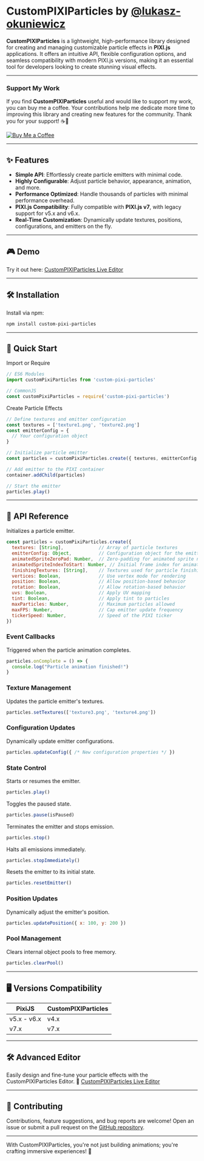 # CustomPIXIParticles by [@lukasz-okuniewicz](http://github.com/lukasz-okuniewicz)

**CustomPIXIParticles** is a lightweight, high-performance library designed for creating and managing customizable particle effects in **PIXI.js** applications. It offers an intuitive API, flexible configuration options, and seamless compatibility with modern PIXI.js versions, making it an essential tool for developers looking to create stunning visual effects.

---

### Support My Work
If you find **CustomPIXIParticles** useful and would like to support my work, you can buy me a coffee. Your contributions help me dedicate more time to improving this library and creating new features for the community. Thank you for your support! ☕💖

[![Buy Me a Coffee](https://img.shields.io/badge/Buy%20Me%20a%20Coffee-Support%20My%20Work-orange?logo=buy-me-a-coffee&logoColor=white)](https://buymeacoffee.com/lukasz.okuniewicz)

---

## ✨ Features
- **Simple API**: Effortlessly create particle emitters with minimal code.
- **Highly Configurable**: Adjust particle behavior, appearance, animation, and more.
- **Performance Optimized**: Handle thousands of particles with minimal performance overhead.
- **PIXI.js Compatibility**: Fully compatible with **PIXI.js v7**, with legacy support for v5.x and v6.x.
- **Real-Time Customization**: Dynamically update textures, positions, configurations, and emitters on the fly.

---

## 🎮 Demo
Try it out here: [CustomPIXIParticles Live Editor](https://okuniewicz.eu/)

---

## 🛠️ Installation

Install via npm:

```bash
npm install custom-pixi-particles
```

---

## 🚀 Quick Start
Import or Require
```javascript
// ES6 Modules
import customPixiParticles from 'custom-pixi-particles'

// CommonJS
const customPixiParticles = require('custom-pixi-particles')
```

Create Particle Effects
```javascript
// Define textures and emitter configuration
const textures = ['texture1.png', 'texture2.png']
const emitterConfig = {
  // Your configuration object
}

// Initialize particle emitter
const particles = customPixiParticles.create({ textures, emitterConfig })

// Add emitter to the PIXI container
container.addChild(particles)

// Start the emitter
particles.play()
```

---

## 📖 API Reference
Initializes a particle emitter.
```javascript
const particles = customPixiParticles.create({
  textures: [String],             // Array of particle textures
  emitterConfig: Object,          // Configuration object for the emitter
  animatedSpriteZeroPad: Number,  // Zero-padding for animated sprite names
  animatedSpriteIndexToStart: Number, // Initial frame index for animated sprites
  finishingTextures: [String],    // Textures used for particle finishing
  vertices: Boolean,              // Use vertex mode for rendering
  position: Boolean,              // Allow position-based behavior
  rotation: Boolean,              // Allow rotation-based behavior
  uvs: Boolean,                   // Apply UV mapping
  tint: Boolean,                  // Apply tint to particles
  maxParticles: Number,           // Maximum particles allowed
  maxFPS: Number,                 // Cap emitter update frequency
  tickerSpeed: Number,            // Speed of the PIXI ticker
})
```

### Event Callbacks
Triggered when the particle animation completes.
```javascript
particles.onComplete = () => {
  console.log("Particle animation finished!")
}
```

### Texture Management
Updates the particle emitter's textures.
```javascript
particles.setTextures(['texture3.png', 'texture4.png'])
```

### Configuration Updates
Dynamically update emitter configurations.
```javascript
particles.updateConfig({ /* New configuration properties */ })
```

### State Control
Starts or resumes the emitter.
```javascript
particles.play()
```
Toggles the paused state.
```javascript
particles.pause(isPaused)
```
Terminates the emitter and stops emission.
```javascript
particles.stop()
```
Halts all emissions immediately.
```javascript
particles.stopImmediately()
```
Resets the emitter to its initial state.
```javascript
particles.resetEmitter()
```

### Position Updates
Dynamically adjust the emitter's position.
```javascript
particles.updatePosition({ x: 100, y: 200 })
```

### Pool Management
Clears internal object pools to free memory.
```javascript
particles.clearPool()
```

---

## 🖥️ Versions Compatibility
| PixiJS      | CustomPIXIParticles |
|-------------|---------------------|
| v5.x - v6.x | v4.x                |
| v7.x        | v7.x                |

---

## 🛠️ Advanced Editor
Easily design and fine-tune your particle effects with the CustomPIXIParticles Editor.
🔗 [CustomPIXIParticles Live Editor](https://okuniewicz.eu/)

---

## 🤝 Contributing
Contributions, feature suggestions, and bug reports are welcome! Open an issue or submit a pull request on the [GitHub repository](https://github.com/lukasz-okuniewicz/custom-pixi-particles).

---

With CustomPIXIParticles, you're not just building animations; you're crafting immersive experiences! 🌟
